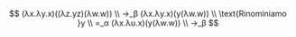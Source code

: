 $$
(λx.λy.x)((λz.yz)(λw.w)) \\
→_β (λx.λy.x)(y(λw.w)) \\
\text{Rinominiamo }y \\
=_α (λx.λu.x)(y(λw.w)) \\
→_β
$$